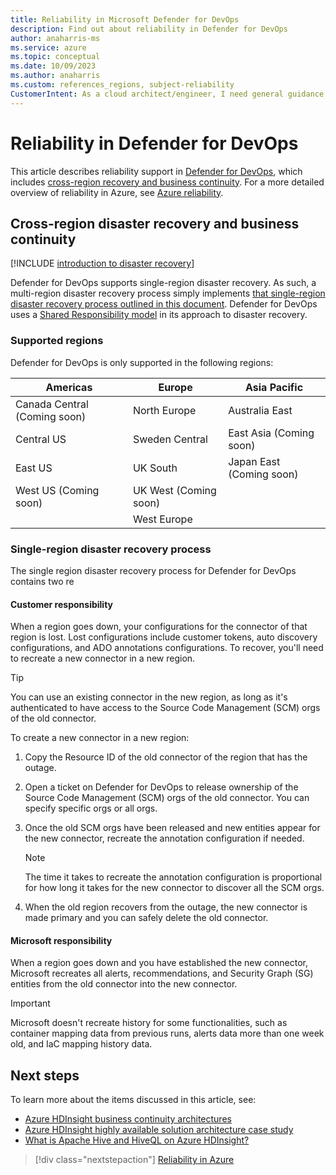 ```yaml
---
title: Reliability in Microsoft Defender for DevOps
description: Find out about reliability in Defender for DevOps
author: anaharris-ms
ms.service: azure
ms.topic: conceptual
ms.date: 10/09/2023
ms.author: anaharris
ms.custom: references_regions, subject-reliability
CustomerIntent: As a cloud architect/engineer, I need general guidance reliability in Defender for DevOps
---
```


# Reliability in Defender for DevOps

This article describes reliability support in [Defender for DevOps](../defender-for-cloud/defender-for-devops-introduction.md), which includes [cross-region recovery and business continuity](#cross-region-disaster-recovery-and-business-continuity). For a more detailed overview of reliability in Azure, see [Azure reliability](/azure/architecture/framework/resiliency/overview).


## Cross-region disaster recovery and business continuity

[!INCLUDE [introduction to disaster recovery](includes/reliability-disaster-recovery-description-include.md)]

Defender for DevOps supports single-region disaster recovery. As such, a multi-region disaster recovery process simply implements [that single-region disaster recovery process outlined in this document](#single-region-disaster-recovery-process). Defender for DevOps uses a [Shared Responsibility model](/azure/security/fundamentals/shared-responsibility) in its approach to disaster recovery. 


### Supported regions

Defender for DevOps is only supported in the following regions: 

| Americas | Europe | Asia Pacific |
| ----- |----|--|
| Canada Central (Coming soon)| North Europe | Australia East|
|Central US   |Sweden Central | East Asia (Coming soon)|
| East US |UK South| Japan East (Coming soon)|
|West US (Coming soon)|UK West (Coming soon) ||
|| West Europe||


### Single-region disaster recovery process

The single region disaster recovery process for Defender for DevOps contains two re

#### Customer responsibility

When a region goes down, your configurations for the connector of that region is lost. Lost configurations include customer tokens, auto discovery configurations, and ADO annotations configurations. To recover, you'll need to recreate a new connector in a new region.  

>[!TIP]
>You can use an existing connector in the new region, as long as it's authenticated to have access to the Source Code Management (SCM) orgs of the old connector.

To create a new connector in a new region:

1. Copy the Resource ID of the old connector of the region that has the outage.

1. Open a ticket on Defender for DevOps to release ownership of the Source Code Management (SCM) orgs of the old connector. You can specify specific orgs or all orgs.

1. Once the old SCM orgs have been released and new entities appear for the new connector, recreate the annotation configuration if needed.

    >[!NOTE]
    >The time it takes to recreate the annotation configuration is proportional for how long it takes for the new connector to discover all the SCM orgs.

1. When the old region recovers from the outage, the new connector is made primary and you can safely delete the old connector.



#### Microsoft responsibility

When a region goes down and you have established the new connector, Microsoft recreates all alerts, recommendations, and Security Graph (SG) entities from the old connector into the new connector.

>[!IMPORTANT]
> Microsoft doesn't recreate history for some functionalities, such as container mapping data from previous runs, alerts data more than one week old, and IaC mapping history data.





## Next steps

To learn more about the items discussed in this article, see:

* [Azure HDInsight business continuity architectures](../hdinsight/hdinsight-business-continuity-architecture.md)
* [Azure HDInsight highly available solution architecture case study](../hdinsight/hdinsight-high-availability-case-study.md)
* [What is Apache Hive and HiveQL on Azure HDInsight?](../hdinsight/hadoop/hdinsight-use-hive.md)

> [!div class="nextstepaction"]
> [Reliability in Azure](availability-zones-overview.md)

